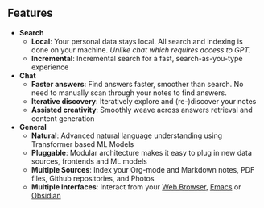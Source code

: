 ## Features
- **Search**
  - **Local**: Your personal data stays local. All search and indexing is done on your machine. *Unlike chat which requires access to GPT.*
  - **Incremental**: Incremental search for a fast, search-as-you-type experience
- **Chat**
  - **Faster answers**: Find answers faster, smoother than search. No need to manually scan through your notes to find answers.
  - **Iterative discovery**: Iteratively explore and (re-)discover your notes
  - **Assisted creativity**: Smoothly weave across answers retrieval and content generation
- **General**
  - **Natural**: Advanced natural language understanding using Transformer based ML Models
  - **Pluggable**: Modular architecture makes it easy to plug in new data sources, frontends and ML models
  - **Multiple Sources**: Index your Org-mode and Markdown notes, PDF files, Github repositories, and Photos
  - **Multiple Interfaces**: Interact from your [Web Browser](https://github.com/khoj-ai/khoj/blob/master/src/khoj/interface/web/index.html), [Emacs](https://github.com/khoj-ai/khoj/blob/master//src/interface/emacs/khoj.el) or [Obsidian](https://github.com/khoj-ai/khoj/blob/master/src/interface/obsidian/)
